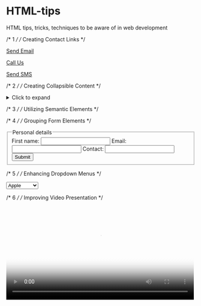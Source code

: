 # HTML-tips
HTML tips, tricks, techniques to be aware of in web development

/* 1 */
/* Creating Contact Links */

<!-- Create clickable email, phone call, and SMS links using HTML: -->
<!-- Email link -->
<a href="mailto:name@example.com"> Send Email </a>

<!-- Phone call link -->
<a href="tel:+1234567890"> Call Us </a>

<!-- SMS link -->
<a href="sms:+1234567890"> Send SMS </a>

/* 2 */
/* Creating Collapsible Content */

<!-- You can use the <details> and <summary> tags, when you want to include  -->
<!-- collapsible content on your web page. -->
<!-- The <details> tag creates a container for hidden content, while the -->
<!-- <summary> tag provides a clickable label to toggle the visibility of that -->
<!-- content. -->

<details>
  <summary>Click to expand</summary>
  <p>This content can be expanded or collapsed.</p>
</details>

/* 3 */
/* Utilizing Semantic Elements */

<!-- Choose semantic elements over non-semantic elements for your websites. -->
<!-- They make your code meaningful and improve structure, accessibility, and SEO. -->
<!-- Utilize header, nav, section, article, aside and footer -->
<!-- Not just div -->

/* 4 */
/* Grouping Form Elements */

<!-- Use the <fieldset> tag to group related elements in a form and the <legend> -->
<!-- tag with <fieldset> to define a title for the <fieldset> tag. -->

<!-- This is useful for creating more efficient and accessible forms. -->

<form>
   <fieldset>
      <legend>Personal details</legend>
      <label for="firstname">First name:</label>
      <input type="text" id="firstname" name="firstname" />
      <label for="email">Email:</label>
      <input type="email" id="email" name="email" />
      <label for="contact">Contact:</label>
      <input type="text" id="contact" name="contact" />
      <input type="button" value="Submit" />
   </fieldset>
</form>

/* 5 */
/* Enhancing Dropdown Menus */

<!-- You can use the <optgroup> tag to group related options in a <select> HTML tag. -->
<!-- This can be used when you are working with large dropdown menus or a long list of options. -->

<select>
   <optgroup label="Fruits">
      <option>Apple</option>
      <option>Banana</option>
      <option>Mango</option>
   </optgroup>
   <optgroup label="Vegetables">
      <option>Tomato</option>
      <option>Broccoli</option>
      <option>Carrot</option>
   </optgroup>
</select>

/* 6 */
/* Improving Video Presentation */

<!-- The poster attribute can be used with the <video> element to display an -->
<!-- image until the user plays the video. -->

<video controls poster="image.png" width="500">
  <source src="video.mp4" type="video/mp4 />
</video>

/* 7 */
/* Supporting Multiple Selections */

<!-- You can use the multiple attribute with the <input> and <select> elements  -->
<!-- to allow users to select/enter multiple values at once. -->

<input type="file" multiple />
<select multiple>
    <option value="java">Java</option>
    <option value="javascript">JavaScript</option>
    <option value="typescript">TypeScript</option>
    <option value="rust">Rust</option>
</select>

/* 8 */
/* Display Text as Subscript and Superscript */

<!-- The <sub> and <sup> elements can be used to display the text as subscript  -->
<!-- and superscript respectively. -->

<!-- Examples; -->

<p>
  H<sub>2</sub>0
</p>

<p>
  (a + b)<sup>2</sup> = a <sup>2</sup> + b<sup>2</sup> + 2ab
</p>

/* 9 */
/* Creating Download Links */

<!-- You can use the download attribute with the <a> element to specify that  -->
<!-- when a user clicks the link, the linked resource should be downloaded  -->
<!-- rather than navigated to. -->

<a href="document.pdf" download="document.pdf"> Download PDF </a>

/* 10 */
/* Defining Base URL for Relative Links */

<!-- You can use the <base> tag to define the base URL for all relative URLs in  -->
<!-- a web page. -->

<!-- This is handy when you want to create a shared starting point for all relative  -->
<!-- URLs on a web page, making it easier to navigate and load resources. -->

<head>
   <base href="https://shefali.dev" target="_blank" />
</head>
<body>
   <a href="/blog">Blogs</a>
   <a href="/get-in-touch">Contact</a>
</body>

/* 11 */
/* Control Image Loading */

<!-- The loading attribute with the <img> element can be used to control how  -->
<!-- the browser loads the image. It has three values: “eager”, “lazy”, and “auto”. -->

<img src="picture.jpg" loading="lazy">

/* 12 */
/* Managing Translation Features */

<!-- You can use the translate attribute to specify whether the content of an  -->
<!-- element should be translated by the browser’s translation features. -->

<p translate="no">
  This text should not be translated.
</p>

/* 13 */
/* Setting Maximum Input Length */

<!-- By using the maxlength attribute, you can set the maximum number of  -->
<!-- characters entered by the user in an input field. -->

<input type="text" maxlength="4">

/* 14 */
/* Setting Minimum Input Length */

<!-- By using the minlength attribute, you can set the minimum number of  -->
<!-- characters entered by the user in an input field. -->

<input type="text" minlength="3">

/* 15 */
/* Enabling Content Editing */

<!-- Use the contenteditable attribute to specify whether the element’s content  -->
<!-- is editable or not. -->

<!-- It allows users to modify the content within the element. -->

<div contenteditable="true">
   You can edit this content.
</div>

/* 16 */
/* Controlling Spell Checking */

<!-- You can use the spellcheck attribute with <input> elements, content-editable  -->
<!-- elements, and <textarea> elements to enable or disable spell-checking by the browser. -->

<input type="text" spellcheck="true"/>

/* 17 */
/* Ensuring Accessibility */

<!-- The alt attribute specifies an alternate text for an image if the image  -->
<!-- cannot be displayed. -->

<!-- Always include descriptive alt attributes for images to improve  -->
<!-- accessibility and SEO. -->

<img src="picture.jpg" alt="Description for the image">

/* 18 */
/* Defining Target Behavior for Links */

<!-- You can use the target attribute to specify where a linked resource will be  -->
<!-- displayed when clicked. -->

<!-- Opens in the same frame -->
<a href="https://shefali.dev" target="_self">Open</a>

<!-- Opens in a new window or tab -->
<a href="https://shefali.dev" target="_blank">Open</a>

<!-- Opens in the parent frame -->
<a href="https://shefali.dev" target="_parent">Open</a>

<!-- Opens in the full body of the window -->
<a href="https://shefali.dev" target="_top">Open</a>

<!-- Opens in the named frame -->
<a href="https://shefali.dev" target="framename">Open</a>

/* 19 */
/* Providing Additional Information */

<!-- The title attribute can be used to provide additional information about an  -->
<!-- element when a user hovers over it. -->

<p title="World Health Organization">WHO</p>

/* 20 */
/* Accepting Specific File Types */

<!-- You can use the accept attribute to specify the types of files accepted by the  -->
<!-- server (only for file type). This is used with the <input> element. -->

<input type="file" accept="image/png, image/jpeg" />

/* 21 */
/* Optimizing Video Loading */

<!-- You can make video files load faster for smoother playback by using the  -->
<!-- preload attribute with <video> element. -->

<video src="video.mp4" preload="auto">
   Your browser does not support the video tag.
</video>

